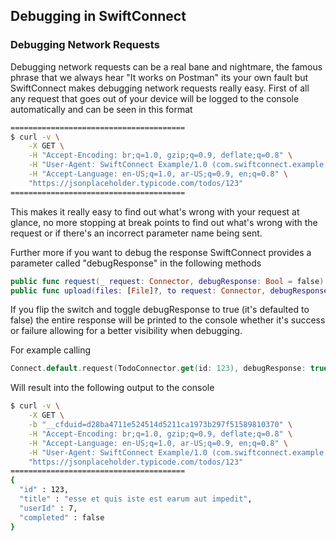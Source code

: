 ## Debugging in SwiftConnect

### Debugging Network Requests

Debugging network requests can be a real bane and nightmare, the famous phrase that we always hear "It works on Postman" its your own fault but SwiftConnect makes debugging network requests really easy.
First of all any request that goes out of your device will be logged to the console automatically and can be seen in this format

```bash
=======================================
$ curl -v \
    -X GET \
    -H "Accept-Encoding: br;q=1.0, gzip;q=0.9, deflate;q=0.8" \
    -H "User-Agent: SwiftConnect Example/1.0 (com.swiftconnect.example; build:1; iOS 13.3.0) Alamofire/5.1.0" \
    -H "Accept-Language: en-US;q=1.0, ar-US;q=0.9, en;q=0.8" \
    "https://jsonplaceholder.typicode.com/todos/123"
=======================================
```
This makes it really easy to find out what's wrong with your request at glance, no more stopping at break points to find out what's wrong with the request or if there's an incorrect parameter name being sent.

Further more if you want to debug the response SwiftConnect provides a parameter called "debugResponse" in the following methods

```swift
public func request(_ request: Connector, debugResponse: Bool = false) -> Future<Data>
public func upload(files: [File]?, to request: Connector, debugResponse: Bool = false) -> Future<Data>
```
If you flip the switch and toggle debugResponse to true (it's defaulted to false) the entire response will be printed to the console whether it's success or failure allowing for a better visibility when debugging.

For example calling
```swift
Connect.default.request(TodoConnector.get(id: 123), debugResponse: true).decoded(toType: Todo.self)
```

Will result into the following output to the console
```bash
$ curl -v \
    -X GET \
    -b "__cfduid=d28ba4711e524514d5211ca1973b297f51589810370" \
    -H "Accept-Encoding: br;q=1.0, gzip;q=0.9, deflate;q=0.8" \
    -H "Accept-Language: en-US;q=1.0, ar-US;q=0.9, en;q=0.8" \
    -H "User-Agent: SwiftConnect Example/1.0 (com.swiftconnect.example; build:1; iOS 13.3.0) Alamofire/5.1.0" \
    "https://jsonplaceholder.typicode.com/todos/123"
=======================================
{
  "id" : 123,
  "title" : "esse et quis iste est earum aut impedit",
  "userId" : 7,
  "completed" : false
}
```
